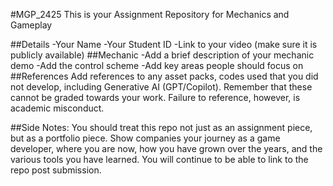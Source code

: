 #MGP_2425
This is your Assignment Repository for Mechanics and Gameplay

##Details
-Your Name
-Your Student ID
-Link to your video (make sure it is publicly available)
##Mechanic
-Add a brief description of your mechanic demo
-Add the control scheme
-Add key areas people should focus on
##References
Add references to any asset packs, codes used that you did not develop, including Generative AI (GPT/Copilot). Remember that these cannot be graded towards your work. Failure to reference, however, is academic misconduct.

##Side Notes:
You should treat this repo not just as an assignment piece, but as a portfolio piece. Show companies your journey as a game developer, where you are now, how you have grown over the years, and the various tools you have learned. You will continue to be able to link to the repo post submission.
